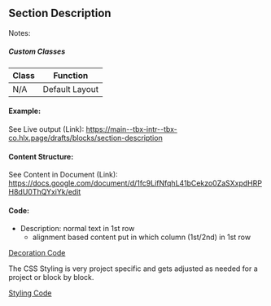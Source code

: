 ## Section Description

Notes:

##### Custom Classes 
|  Class | Function   |  
|--------|------------|
| N/A | Default Layout |

#### Example:
See Live output (Link):
https://main--tbx-intr--tbx-co.hlx.page/drafts/blocks/section-description

#### Content Structure:

See Content in Document (Link):
https://docs.google.com/document/d/1fc9LifNfqhL41bCekzo0ZaSXxpdHRPH8dU0ThQYxiYk/edit

#### Code:
- Description: normal text in 1st row
    - alignment based content put in which column (1st/2nd) in 1st row

[Decoration Code](section-description.js)

The CSS Styling is very project specific and gets adjusted as needed for a project or block by block.

[Styling Code](section-description.css)